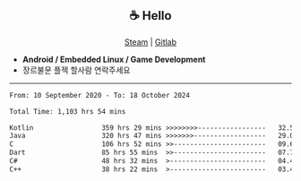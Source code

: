 <h2 align="center"> ☕ Hello </h2>

<p align="center">
  <a href="https://steamcommunity.com/id/Niforances/">Steam</a> |
  <a href="https://gitlab.com/niforances">Gitlab</a>
</p>

 - **Android / Embedded Linux / Game Development**
 - 장르불문 플젝 할사람 연락주세요

------

<!--START_SECTION:waka-->

```txt
From: 10 September 2020 - To: 18 October 2024

Total Time: 1,103 hrs 54 mins

Kotlin                 359 hrs 29 mins >>>>>>>>-----------------   32.57 %
Java                   320 hrs 47 mins >>>>>>>------------------   29.06 %
C                      106 hrs 52 mins >>-----------------------   09.68 %
Dart                   85 hrs 55 mins  >>-----------------------   07.78 %
C#                     48 hrs 32 mins  >------------------------   04.40 %
C++                    38 hrs 22 mins  >------------------------   03.48 %
```

<!--END_SECTION:waka-->
